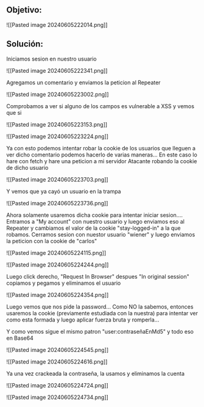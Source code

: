 
## Objetivo:

![[Pasted image 20240605222014.png]]

## Solución:

Iniciamos sesion en nuestro usuario

![[Pasted image 20240605222341.png]]

Agregamos un comentario y enviamos la peticion al Repeater

![[Pasted image 20240605223002.png]]


Comprobamos a ver si alguno de los campos es vulnerable a XSS y vemos que si

![[Pasted image 20240605223153.png]]

![[Pasted image 20240605223224.png]]

Ya con esto podemos intentar robar la cookie de los usuarios que lleguen a ver dicho comentario podemos hacerlo de varias maneras... En este caso lo hare con fetch y hare una peticion a mi servidor Atacante robando la cookie de dicho usuario

![[Pasted image 20240605223703.png]]

Y vemos que ya cayó un usuario en la trampa

![[Pasted image 20240605223736.png]]

Ahora solamente usaremos dicha cookie para intentar iniciar sesion.... Entramos a "My account" con nuestro usuario y luego enviamos eso al Repeater y cambiamos el valor de la cookie "stay-logged-in" a la que robamos. Cerramos sesion con nuestor usuario "wiener" y luego enviamos la peticion con la cookie de "carlos"

![[Pasted image 20240605224115.png]]

![[Pasted image 20240605224244.png]]

Luego click derecho, "Request In Browser" despues "In original session" copiamos y pegamos y eliminamos el usuario

![[Pasted image 20240605224354.png]]

Luego vemos que nos pide la password... Como NO la sabemos, entonces usaremos la cookie (previamente estudiada con la nuestra) para intentar ver como esta formada y luego aplicar fuerza bruta y romperla...

Y como vemos sigue el mismo patron "user:contraseñaEnMd5" y todo eso en Base64

![[Pasted image 20240605224545.png]]

![[Pasted image 20240605224616.png]]

Ya una vez crackeada la contraseña, la usamos y eliminamos la cuenta

![[Pasted image 20240605224724.png]]

![[Pasted image 20240605224734.png]]


